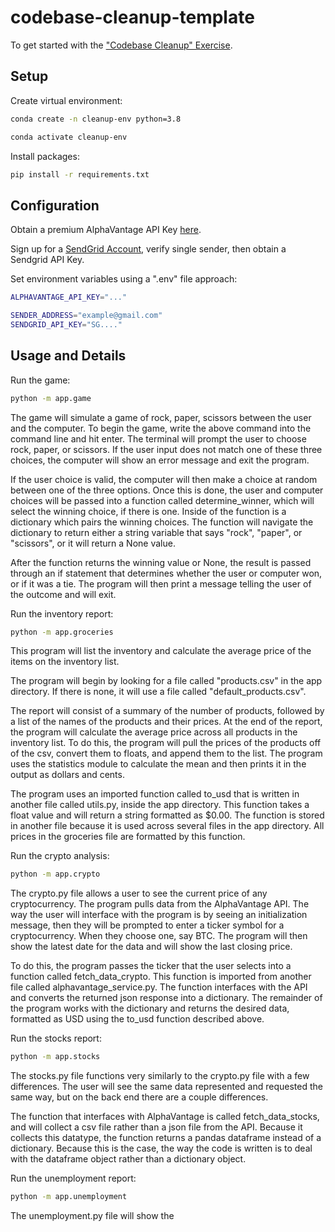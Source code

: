# codebase-cleanup-template

To get started with the ["Codebase Cleanup" Exercise](https://github.com/prof-rossetti/intro-to-python/blob/main/exercises/codebase-cleanup/README.md).

## Setup

Create virtual environment:

```sh
conda create -n cleanup-env python=3.8
```

```sh
conda activate cleanup-env
```

Install packages:

```sh
pip install -r requirements.txt
```


## Configuration

Obtain a premium AlphaVantage API Key [here](https://www.alphavantage.co/).

Sign up for a [SendGrid Account](https://sendgrid.com/), verify single sender, then obtain a Sendgrid API Key. 


Set environment variables using a ".env" file approach:

```sh
ALPHAVANTAGE_API_KEY="..."

SENDER_ADDRESS="example@gmail.com"
SENDGRID_API_KEY="SG...."
```


## Usage and Details

Run the game:

```sh
python -m app.game
```

The game will simulate a game of rock, paper, scissors between the user and the computer.  To begin the game, write the above command into the command line and hit enter.  The terminal will prompt the user to choose rock, paper, or scissors.  If the user input does not match one of these three choices, the computer will show an error message and exit the program.  

If the user choice is valid, the computer will then make a choice at random between one of the three options.  Once this is done, the user and computer choices will be passed into a function called determine_winner, which will select the winning choice, if there is one.  Inside of the function is a dictionary which pairs the winning choices.  The function will navigate the dictionary to return either a string variable that says "rock", "paper", or "scissors", or it will return a None value.

After the function returns the winning value or None, the result is passed through an if statement that determines whether the user or computer won, or if it was a tie.  The program will then print a message telling the user of the outcome and will exit.



Run the inventory report:

```sh
python -m app.groceries
```

This program will list the inventory and calculate the average price of the items on the inventory list.  

The program will begin by looking for a file called "products.csv" in the app directory.  If there is none, it will use a file called "default_products.csv".  

The report will consist of a summary of the number of products, followed by a list of the names of the products and their prices.  At the end of the report, the program will calculate the average price across all products in the inventory list.  To do this, the program will pull the prices of the products off of the csv, convert them to floats, and append them to the list.  The program uses the statistics module to calculate the mean and then prints it in the output as dollars and cents.

The program uses an imported function called to_usd that is written in another file called utils.py, inside the app directory.  This function takes a float value and will return a string formatted as $0.00.  The function is stored in another file because it is used across several files in the app directory.  All prices in the groceries file are formatted by this function.



Run the crypto analysis:

```sh
python -m app.crypto
```

The crypto.py file allows a user to see the current price of any cryptocurrency.  The program pulls data from the AlphaVantage API.  The way the user will interface with the program is by seeing an initialization message, then they will be prompted to enter a ticker symbol for a cryptocurrency.  When they choose one, say BTC.  The program will then show the latest date for the data and will show the last closing price.

To do this, the program passes the ticker that the user selects into a function called fetch_data_crypto.  This function is imported from another file called alphavantage_service.py.  The function interfaces with the API and converts the returned json response into a dictionary.  The remainder of the program works with the dictionary and returns the desired data, formatted as USD using the to_usd function described above.

Run the stocks report:

```sh
python -m app.stocks
```

The stocks.py file functions very similarly to the crypto.py file with a few differences.  The user will see the same data represented and requested the same way, but on the back end there are a couple differences.

The function that interfaces with AlphaVantage is called fetch_data_stocks, and will collect a csv file rather than a json file from the API.  Because it collects this datatype, the function returns a pandas dataframe instead of a dictionary.  Because this is the case, the way the code is written is to deal with the dataframe object rather than a dictionary object.  

Run the unemployment report:

```sh
python -m app.unemployment
```

The unemployment.py file will show the 